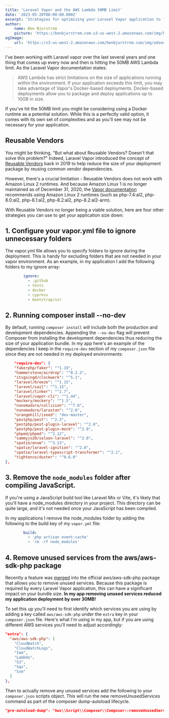```yaml
---
title: 'Laravel Vapor and the AWS Lambda 50MB Limit'
date: '2023-05-20T08:00:00.000Z'
excerpt: 'Strategies for optimizing your Laravel Vapor application to fit within with the AWS Lambda 50MB Limit.'
author:
    name: Ben Bjurstrom
    picture: 'https://benbjurstrom.com.s3-us-west-2.amazonaws.com/img/headshot.jpg'
ogImage:
    url: 'https://s3-us-west-2.amazonaws.com/benbjurstrom.com/img/adsense/2021-08-02-demand-letter.png'
---
```

I've been working with Laravel vapor over the  last several years and one thing that comes up every now and then is hitting the 50MB AWS Lambda limit. As the Laravel Vapor documentation states:

> AWS Lambda has strict limitations on the size of applications running within the environment. If your application exceeds this limit, you may take advantage of Vapor's Docker-based deployments. Docker-based deployments allow you to package and deploy applications up to 10GB in size.

If you've hit the 50MB limit you might be considering using a Docker runtime as a potential solution. While this is a perfectly valid option, it comes with its own set of complexities and as you'll see may not be necessary for your application.

## Reusable Vendors

You might be thinking, "But what about Reusable Vendors? Doesn't that solve this problem?" Indeed, Laravel Vapor introduced the concept of [Reusable Vendors](https://blog.laravel.com/vapor-reusable-vendors) back in 2019 to help reduce the size of your deployment package by reusing common vendor dependencies. 

However, there's a crucial limitation - Reusable Vendors does not work with Amazon Linux 2 runtimes. And because Amazon Linux 1 is no longer maintained as of December 31, 2020, the [Vapor documentation](https://docs.vapor.build/1.0/projects/environments.html#runtime) recommends using Amazon Linux 2 runtimes (such as php-7.4:al2, php-8.0:al2, php-8.1:al2, php-8.2:al2, php-8.2:al2-arm).

With Reusable Vendors no longer being a viable solution, here are four other strategies you can use to get your application size down:

## 1. Configure your vapor.yml file to ignore unnecessary folders
The vapor.yml file allows you to specify folders to ignore during the deployment. This is handy for excluding folders that are not needed in your vapor environment. As an example, in my application I add the following folders to my ignore array:
```yaml
        ignore:
          - .github
          - tests
          - docker
          - cypress
          - bootstrap/ssr
```

## 2. Running composer install --no-dev
By default, running `composer install` will include both the production and development dependencies. Appending the `--no-dev` flag will prevent Composer from installing the development dependencies thus reducing the size of your application bundle. In my app here's an example of the dependencies I keep in the `require-dev` section of my `composer.json` file since they are not needed in my deployed environments:
```json
    "require-dev": {
    "fakerphp/faker": "^1.19",
    "hammerstone/airdrop": "^0.2.3",
    "itsgoingd/clockwork": "^5.1",
    "laravel/breeze": "^1.15",
    "laravel/sail": "^1.15",
    "laravel/tinker": "^2.7",
    "laravel/vapor-cli": "^1.44",
    "mockery/mockery": "^1.5",
    "nunomaduro/collision": "^7.0",
    "nunomaduro/larastan": "^2.6",
    "orangehill/iseed": "dev-master",
    "pestphp/pest": "^2.3",
    "pestphp/pest-plugin-laravel": "^2.0",
    "pestphp/pest-plugin-mock": "^2.0",
    "phpmd/phpmd": "^2.12",
    "sammyjo20/saloon-laravel": "^2.0",
    "spatie/enum": "^3.13",
    "spatie/laravel-ignition": "^2.0",
    "spatie/laravel-typescript-transformer": "^2.1",
    "tightenco/duster": "^0.6.0"
},
```

## 3. Remove the `node_modules` folder after compiling JavaScript. 
   If you're using a JavaScript build tool like Laravel Mix or Vite, it's likely that you'll have a node_modules directory in your project. This directory can be quite large, and it's not needed once your JavaScript has been compiled.

In my applications I remove the node_modules folder by adding the following to the build key of my `vapor.yml` file:
```yaml
        build:
          - 'php artisan event:cache'
          - 'rm -rf node_modules'
```

## 4. Remove unused services from the aws/aws-sdk-php package
Recently a feature was [merged](https://github.com/aws/aws-sdk-php/pull/2456) into the official aws/aws-sdk-php package that allows you to remove unused services. Because this package is required by every Laravel Vapor application, this can have a significant impact on your bundle size. **In my app removing unused services reduced my application deployment by over 30MB!**

To set this up you'll need to first identify which services you are using by adding a key called `aws/aws-sdk-php` under the `extra` key in your `composer.json` file. Here's what I'm using in my app, but if you are using different AWS services you'll need to adjust accordingly:
```json
"extra": {
  "aws/aws-sdk-php": [
    "CloudWatch",
    "CloudWatchLogs",
    "Iam",
    "Lambda",
    "S3",
    "Sqs",
    "Ssm"
  ]
},
```

Then to actually remove any unused services add the following to your `composer.json` scripts object. This will run the new removeUnusedServices command as part of the composer dump-autoload lifecycle.
```json
"pre-autoload-dump": "Aws\\Script\\Composer\\Composer::removeUnusedServices",
```
